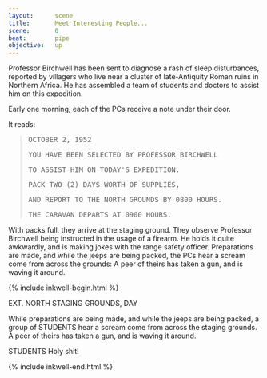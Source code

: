 ```yaml
---
layout:      scene
title:       Meet Interesting People...
scene:       0
beat:        pipe
objective:   up
---
```



Professor Birchwell has been sent to diagnose a rash of sleep disturbances,
reported by villagers who live near a cluster of late-Antiquity Roman ruins in Northern Africa.
He has assembled a team of students and doctors to assist him on this expedition.

Early one morning, each of the PCs receive a note under their door.

It reads:

> <tt>OCTOBER 2, 1952</tt>
>
> <tt>YOU HAVE BEEN SELECTED BY PROFESSOR BIRCHWELL</tt>
>
> <tt>TO ASSIST HIM ON TODAY'S EXPEDITION.</tt>
>
> <tt>PACK TWO (2) DAYS WORTH OF SUPPLIES,</tt>
>
> <tt>AND REPORT TO THE NORTH GROUNDS BY 0800 HOURS.</tt>
>
> <tt>THE CARAVAN DEPARTS AT 0900 HOURS.</tt>


With packs full, they arrive at the staging ground.
They observe Professor Birchwell being instructed in the usage of a firearm.
He holds it quite awkwardly, and is making jokes with the range safety officer.
Preparations are made, and while the jeeps are being packed,
the PCs hear a scream come from across the grounds:
A peer of theirs has taken a gun, and is waving it around.


{% include inkwell-begin.html %}

EXT. NORTH STAGING GROUNDS, DAY

While preparations are being made, and while the jeeps are being packed,
a group of STUDENTS hear a scream come from across the staging grounds.
A peer of theirs has taken a gun, and is waving it around.

STUDENTS
Holy shit!

{% include inkwell-end.html %}








